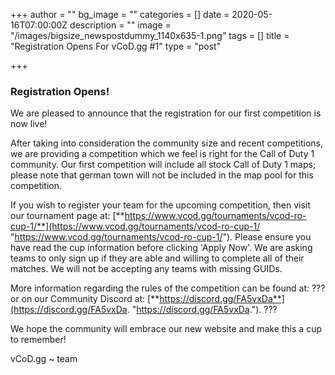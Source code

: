 +++
author = ""
bg_image = ""
categories = []
date = 2020-05-16T07:00:00Z
description = ""
image = "/images/bigsize_newspostdummy_1140x635-1.png"
tags = []
title = "Registration Opens For vCoD.gg #1"
type = "post"

+++
### **Registration Opens!**

We are pleased to announce that the registration for our first competition is now live!

After taking into consideration the community size and recent competitions, we are providing a competition which we feel is right for the Call of Duty 1 community. Our first competition will include all stock Call of Duty 1 maps; please note that german town will not be included in the map pool for this competition.

If you wish to register your team for the upcoming competition, then visit our tournament page at: [**https://www.vcod.gg/tournaments/vcod-ro-cup-1/**](https://www.vcod.gg/tournaments/vcod-ro-cup-1/ "https://www.vcod.gg/tournaments/vcod-ro-cup-1/"). Please ensure you have read the cup information before clicking 'Apply Now'. We are asking teams to only sign up if they are able and willing to complete all of their matches. We will not be accepting any teams with missing GUIDs.

More information regarding the rules of the competition can be found at: ??? or on our Community Discord at: [**https://discord.gg/FA5vxDa**](https://discord.gg/FA5vxDa. "https://discord.gg/FA5vxDa."). ???

We hope the community will embrace our new website and make this a cup to remember!

vCoD.gg \~ team